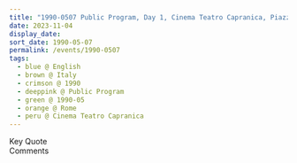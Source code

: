 ```yaml
---
title: "1990-0507 Public Program, Day 1, Cinema Teatro Capranica, Piazza Capranica 131, Rome, Italy"
date: 2023-11-04
display_date: 
sort_date: 1990-05-07
permalink: /events/1990-0507
tags:
  - blue @ English
  - brown @ Italy
  - crimson @ 1990
  - deeppink @ Public Program
  - green @ 1990-05
  - orange @ Rome
  - peru @ Cinema Teatro Capranica
---
```


<wave-list>
  <list-title color="green" width="75">Key Quote</list-title>
  <list-item color="BlanchedAlmond"  width="200"></list-item>
  <list-item color="Lavender"></list-item>
  <list-item color="BlanchedAlmond"></list-item>
</wave-list>

<br>

<wave-list>
  <list-title color="green" width="75">Comments</list-title>
  <list-item color="BlanchedAlmond"  width="200"></list-item>
  <list-item color="Lavender"></list-item>
  <list-item color="BlanchedAlmond"></list-item>
</wave-list>